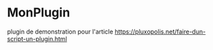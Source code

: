 # MonPlugin
plugin de demonstration pour l'article https://pluxopolis.net/faire-dun-script-un-plugin.html
